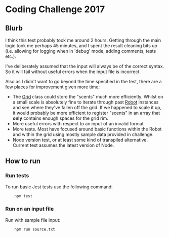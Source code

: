 # Coding Challenge 2017

## Blurb

I think this test probably took me around 2 hours. Getting through the main logic
took me perhaps 45 minutes, and I spent the result cleaning bits up (i.e. allowing
for logging when in 'debug' mode, adding comments, tests etc.).

I've deliberately assumed that the input will always be of the correct syntax. So it
will fail without useful errors when the input file is incorrect.

Also as I didn't want to go beyond the time specified in the test, there are a few
places for improvement given more time;

* The [Grid](src/Grid.js) class could store the "scents" much more efficiently. Whilst on a small
scale is absolutely fine to iterate through past [Robot](src/Robot.js) instances and see where they've
fallen off the grid. If we happened to scale it up, it would probably be more efficient to
register "scents" in an array that **only** contains enough spaces for the grid rim.
* More useful errors with respect to an input of an invalid format
* More tests. Most have focused around basic functions within the Robot and within the grid 
using mostly sample data provided in challenge.
* Node version test, or at least some kind of transpiled alternative. Current test assumes the
latest version of Node.


## How to run

### Run tests

To run basic Jest tests use the following command:

```bash
    npm test
```

### Run on an input file

Run with sample file input:

```bash
    npm run source.txt
```

